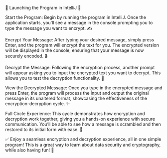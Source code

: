 🚀 Launching the Program in IntelliJ 🚀

Start the Program: Begin by running the program in IntelliJ. Once the application starts, you'll see a message in the console prompting you to type the message you want to encrypt. ✍️

Encrypt Your Message: After typing your desired message, simply press Enter, and the program will encrypt the text for you. The encrypted version will be displayed in the console, ensuring that your message is now securely encoded. 🔒

Decrypt the Message: Following the encryption process, another prompt will appear asking you to input the encrypted text you want to decrypt. This allows you to test the decryption functionality. 🔑

View the Decrypted Message: Once you type in the encrypted message and press Enter, the program will process the input and output the original message in its unaltered format, showcasing the effectiveness of the encryption-decryption cycle. ✨

Full Circle Experience: This cycle demonstrates how encryption and decryption work together, giving you a hands-on experience with secure communication. You’ll be able to see how a message is scrambled and then restored to its initial form with ease. 🔄

✅ Enjoy a seamless encryption and decryption experience, all in one simple program! This is a great way to learn about data security and cryptography, while also having fun! 🎉
